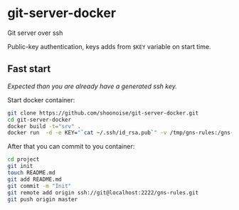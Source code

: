 git-server-docker
=================

Git server over ssh

Public-key authentication, keys adds from `$KEY` variable on start time.

Fast start
-------

*Expected than you are already have a generated ssh key.*

Start docker container:
```bash
git clone https://github.com/shoonoise/git-server-docker.git
cd git-server-docker
docker build -t="srv" .
docker run  -d -e KEY="`cat ~/.ssh/id_rsa.pub`" -v /tmp/gns-rules:/gns-rules:rw -p 2222:22 git-srv
```

After that you can commit to you container:

```bash
cd project
git init
touch README.md
git add README.md
git commit -m "Init"
git remote add origin ssh://git@localhost:2222/gns-rules.git
git push origin master
```
